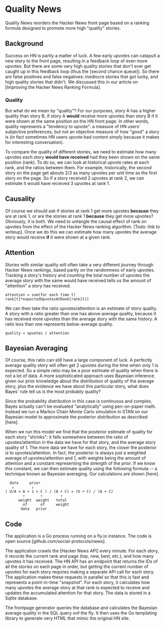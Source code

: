 # Quality News

Quality News reorders the Hacker News front page based on a ranking formula designed to promote more high "quality" stories. 

## Background

Success on HN is partly a matter of luck. A few early upvotes can catapult a new story to the front page, resulting in a feedback loop of even more upvotes. But there are some very high quality stories that don't ever get caught up in this feedback loop (thus the [second chance queue]). So there are false positives and false negatives: mediocre stories that got lucky, and high quality stories that didn't. We discussed this in our article on [Improving the Hacker News Ranking Formula].

### Quality

But what do we mean by "quality"? For our purposes, story A has a higher quality than story B, if story A **would** receive more upvotes than story B if it were shown at the same position on the HN front page. In other words, quality represents a "tendency to upvote": a measure of HN users' subjective preferences, but not an objective measure of how "good" a story is (in fact sometimes HN users upvote bad content simply because it makes for interesting conversation).


To compare the quality of different stories, we need to estimate how many upvotes each story **would have received** had they been shown on the same position (rank). To do so, we can look at historical upvote rates at each rank, and the ratios between them. For example, historically, the second story on the page get abouts 2/3 as many upvotes per unit time as the first story on the page. So if a story received 2 upvotes at rank 2, we can estimate it would have received 3 upvotes at rank 1. 

## Causality

Of course we should ask if stories at rank 1 get more upvotes **because** they are at rank 1, or are the stories at rank 1 **because** they get more upvotes? Obviously, it is both. We need to untangle the causal effect of rank on upvotes from the effect of the Hacker News ranking algorithm. [Todo: link to writeup]. Once we do this we can estimate how many upvotes the average story would receive **if** it were shown at a given rank.

## Attention

Stories with similar quality will often take a very different journey through Hacker News rankings, based partly on the randomness of early upvotes. Tracking a story's history and counting the total number of upvotes the average story with the same would have received tells us the amount of "attention" a story has received. 

    attention = sum(for each time t) rank[t]*expectedUpvotesAtRank[rank[t]]

We can then take the ratio upvotes/attention is an estimate of story quality. A story with a ratio greater than one has above average quality, because it has received more upvotes than the average story with the same history. A ratio less than one represents below-average quality.

    quality ≈ upvotes / attention

## Bayesian Averaging

Of course, this ratio can still have a large component of luck. A perfectly average quality story will often get 2 upvotes during the time when only 1 is expected. So a simple ratio may be a poor estimate of quality when there is not a lot of data. A more sophisticated approach uses Bayesian inference: given our prior knowledge about the distribution of quality of the average story, plus the evidence we have about this particular story, what does Bayes' rule tell us is the most probably quality?

Since the probability distribution in this case is continuous and complex, Bayes actually can't be evaluated "analytically" using pen-on-paper math. Instead we run a Markov Chain Monte Carlo simulation in STAN on our Bayesian model to approximate the posterior distribution as described [here]. 

When we run this model we find that the posterior estimate of quality for each story "shrinks": it falls somewhere between the ratio of upvotes/attention in the data we have for that story, and the average story quality of 1. The more data we have for each story, the closer the posterior is to upvotes/attention. In fact, the posterior is always just a weighted average of upvotes/attention and 1, with weights being the amount of attention and a constant representing the strength of the prior. If we know this constant, we can then estimate quality using the following formula -- a technique known as Bayesian averaging. Our calculations are shown [here].

      data     prior
       ↓        ↓  
    ( U/A × A + 1 × C ) / (A + C) = (U + C) / (A + C)
            ↑       ↑        ↑
          weight  weight   total
            of      of     weight
           data   prior 

## Code

The application is a Go process running on a fly.io instance. The code is open source [github.com/social-protocols/news].

The application crawls the [Hacker News API] every minute. For each story, it records the current rank and page (top, new, best, etc.), and how many upvotes it has received. The HN API has an endpoint that returns the IDs of all the stories on each page in order, but getting the current number of upvotes for each story requires making a separate API call for each story. The application makes these requests in parallel so that this is fast and represents a point-in-time "snapshot". For each story, it calculates how many upvotes the average story at that rank is expected to receive and updates the accumulated attention for that story. The data is stored in a Sqlite database.

The frontpage generator queries the database and calculates the Bayesian average quality in the SQL query onf the fly. It then uses the Go templating library to generate very HTML that mimic the original HN site.






